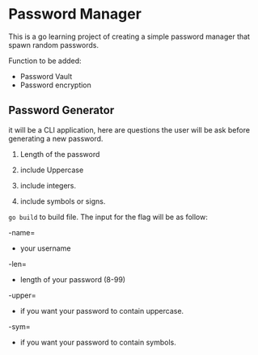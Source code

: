 # Password Manager
This is a go learning project of creating a simple password manager that spawn random passwords.

Function to be added:
- Password Vault
- Password encryption

## Password Generator

it will be a CLI application, here are questions the user will be ask before generating a new password.

1. Length of the password

2. include Uppercase

3. include integers.

4. include symbols or signs.

`go build` to build file.
The input for the flag will be as follow:

-name=

- your username
  
-len=

- length of your password (8-99)

-upper=

- if you want your password to contain uppercase.

-sym=

- if you want your password to contain symbols.
